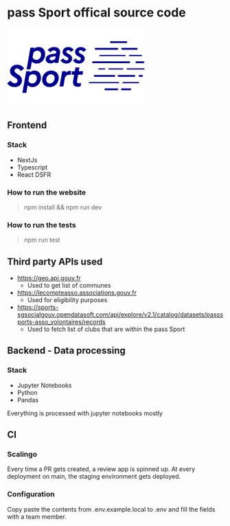 # pass Sport offical source code
![pass Sport](site/public/images/pass-sport-logo.svg)

## Frontend
### Stack
- NextJs
- Typescript
- React DSFR

### How to run the website
> npm install && npm run dev

### How to run the tests
> npm run test

## Third party APIs used
- https://geo.api.gouv.fr
  - Used to get list of communes 
- https://lecompteasso.associations.gouv.fr
  - Used for eligibility purposes 
- https://sports-sgsocialgouv.opendatasoft.com/api/explore/v2.1/catalog/datasets/passsports-asso_volontaires/records
  - Used to fetch list of clubs that are within the pass Sport

## Backend - Data processing
### Stack
- Jupyter Notebooks
- Python
- Pandas

Everything is processed with jupyter notebooks mostly

## CI
### Scalingo
Every time a PR gets created, a review app is spinned up.
At every deployment on main, the staging environment gets deployed.

### Configuration
Copy paste the contents from .env.example.local to .env and fill the fields with a team member.
